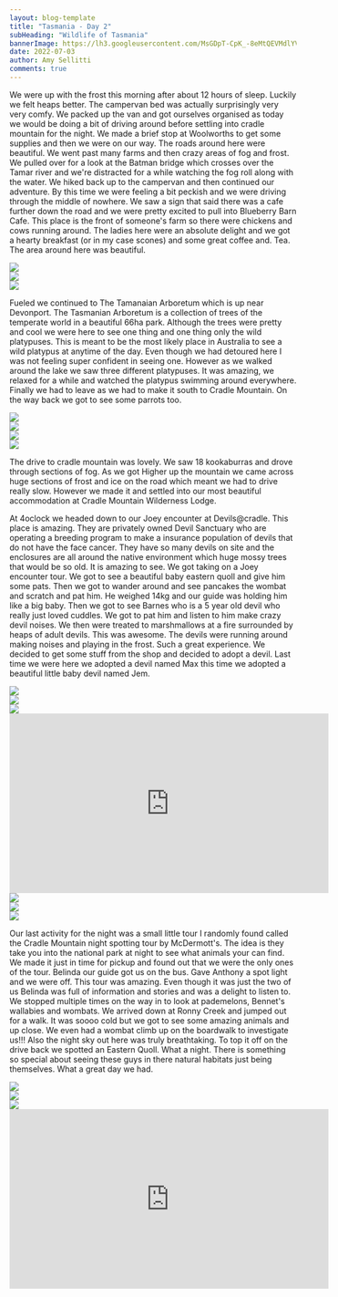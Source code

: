 ```yaml
---
layout: blog-template
title: "Tasmania - Day 2"
subHeading: "Wildlife of Tasmania"
bannerImage: https://lh3.googleusercontent.com/MsGDpT-CpK_-8eMtQEVMdlYVZk9eW0kacXZpfqpEBwRTfmUlLR35tEGDLvZQjAJY9FHxiHS1-GhkFTsOKr9jgPD84Y5MY5YpltcaJMP9tDc8WpA6CgejEGDiFe0GjatEPdfSflBvB2s=w2400
date: 2022-07-03
author: Amy Sellitti
comments: true
---
```


We were up with the frost this morning after about 12 hours of sleep. Luckily we felt heaps better. The campervan bed was actually surprisingly very very comfy.  We packed up the van and got ourselves organised as today we would be doing a bit of driving around before settling into cradle mountain for the night.  We made a brief stop at Woolworths to get some supplies and then we were on our way.
The roads around here were beautiful. We went past many farms and then crazy areas of fog and frost. We pulled over for a look at the Batman bridge which crosses over the Tamar river and we're distracted for a while watching the fog roll along with the water. We hiked back up to the campervan and then continued our adventure. By this time we were feeling a bit peckish and we were driving through the middle of nowhere. We saw a sign that said there was a cafe further down the road and we were pretty excited to pull into Blueberry Barn Cafe. This place is the front of someone's farm so there were chickens and cows running around. The ladies here were an absolute delight and we got a hearty breakfast (or in my case scones) and some great coffee and. Tea. The area around here was beautiful. 

<div class="center-image"><img src="https://lh3.googleusercontent.com/3k4XFfibyGd5w6lr7e2wWQbHzcbDbkzQTfGLWjcQtkc_KdJHTBc6VLE1blEp0wJrpFkHUSOIuJyWocnG_61smSbRov5ZiYIFP4_GJ-Kz3EAg9WXhY6ZPH9Gf9CuOTxDVVU133bOpQvo=w2400" /></div>
<div class="center-image"><img src="https://lh3.googleusercontent.com/tVe9JZqZikSz5frwKBB1CHdOTGOuKp71BUpPA2a-L-yYwfwTFRvMoOzqwtqb-p7AKuHw5NNCJXKRi-Oo3Z315bBwC_qRCtviVpHKCp3mOLVo7H1onOIO3ZkfjwVXFNS-bbYee3CT-bM=w2400" /></div>
<div class="center-image"><img src="https://lh3.googleusercontent.com/FXA1V9_SxL08YkLgVSbfAW7AfMtuPLmuYtgfBosYFtIf78nv1kiAeUmgxW25WlW2LHzEk6SHP7dTe4h-jrAUcHbY9L9EpM8TxrakuPD3fOz0A86WS8bwj83fyQBR3pDIMGQrw8vJ5Uw=w2400" /></div>


Fueled we continued to The Tamanaian Arboretum which is up near Devonport. The Tasmanian Arboretum is a collection of trees of the temperate world in a beautiful 66ha park. Although the trees were pretty and cool we were here to see one thing and one thing only the wild platypuses. This is meant to be the most likely place in Australia to see a wild platypus at anytime of the day. Even though we had detoured here I was not feeling super confident in seeing one. However as we walked around the lake we saw three different platypuses. It was amazing, we relaxed for a while and watched the platypus swimming around everywhere. Finally we had to leave as we had to make it south to Cradle Mountain. On the way back we got to see some parrots too.

<div class="center-image"><img src="https://lh3.googleusercontent.com/U7g4NQZFprloaJ64hk4rtYYJgpzlixJvviugsKK2dzN72szSomYepHub37LUG4R4FWo1NXcs71xWV0esVoj5I8yPks_YxLbtJ8ZQZaBJqjvdkMWgGgFwB9g2PbVn7j_-uNiLXbUTEzg=w2400" /></div>
<div class="center-image"><img src="https://lh3.googleusercontent.com/65F-bNaoKyIzai9nZtYoFsAB6xbEKHOAlH8i2dKUatv7DaukkdUuUaO53CIDjuMFLZG_UUnZy3fKMn2-00ylVBz4i5fT0G4L-6Hk9beMaZJX42EgCuUi4FnqRv47mavVf1o0YAnMD6o=w2400" /></div>
<div class="center-image"><img src="https://lh3.googleusercontent.com/6gh_b42Vt4tPY4agd9vH-hPJRjhnx3wZrcFT8qiqshlY1dQ-sxdVvOnSdJnxiMsRXMfxrsVulFQ2pK7DD9Qa760TyrtyQdAPwmqzIRwtM35S40L_jFL9tXTan4e9ZaSlgUHSBrF6rcw=w2400" /></div>
<div class="center-image"><img src="https://lh3.googleusercontent.com/UQIR2Avtj2YwM2BuLllccqnwOn5wR216glSMP8W-dwgUk3MEhthgam0S2hiDwHUEXjRKfMasJcgfSasNURsqZ29yAhoDIgY0kfHQA2hhRALsnh1LY97LXZtF1WszI8UKbAGKnv_274A=w2400" /></div>

The drive to cradle mountain was lovely. We saw 18 kookaburras and drove through sections of fog. As we got Higher up the mountain we came across huge sections of frost and ice on the road which meant we had to drive really slow. However we made it and settled into our most beautiful accommodation at Cradle Mountain Wilderness Lodge. 

At 4oclock we headed down to our Joey encounter at Devils@cradle. This place is amazing. They are privately owned Devil Sanctuary who are operating a breeding program to make a insurance population of devils that do not have the face cancer. They have so many devils on site and the enclosures are all around the native environment which huge mossy trees that would be so old. It is amazing to see. We got taking on a Joey encounter tour. We got to see a beautiful baby eastern quoll and give him some pats. Then we got to wander around and see pancakes the wombat and scratch and pat him. He weighed 14kg and our guide was holding him like a big baby. Then we got to see Barnes who is a 5 year old devil who really just loved cuddles. We got to pat him and listen to him make crazy devil noises. We then were treated to marshmallows at a fire surrounded by heaps of adult devils. This was awesome. The devils were running around making noises and playing in the frost. Such a great experience. We decided to get some stuff from the shop and decided to adopt a devil. Last time we were here we adopted a devil named Max this time we adopted a beautiful little baby devil named Jem.

<div class="center-image"><img src="https://lh3.googleusercontent.com/5A4Qk3gbu01vsfpY1RIEfhRjBJYavfk5iqesNsFPN3kTwE-uJqyu3fTzeGsQhqvktrd_JLwQd8880noiQanSGvSrlhBiIuPVVtW1ok3F_mz0b3yR3kBqX_P3jkl0irWRTM_Lf8nwbOo=w2400" /></div>
<div class="center-image"><img src="https://lh3.googleusercontent.com/v6tS1AEtIFglQ9O0X5TaI0xQ3HPCwRfirMMfbJmwQwGxqTpKuh5ieRcfuzsqKGvaWOpmKDhoLW_WJmAdgDzVLIjnF6v5alliPpwanMdt976xuzCrU73Bhc4VHLYySjLJEr8DWnzif_o=w2400" /></div>
<div class="center-image"><img src="https://lh3.googleusercontent.com/PxnaUGtJqKEJg5JLPjkWq4D9flnD20nTr1femqUL5dnqFQNQ1Be4j7wz7gblc2wljNV54PTFC3yewsiCa3qXxEQiGQryPF_hptNJNibxMXz7ejAYFcxfwYRRmeMd82CG6C-YI9-6b88=w2400" /></div>
<iframe width="560" height="315" src="https://youtube.com/embed/lvRV_jhHUvk" frameborder="0" allow="accelerometer; autoplay; encrypted-media; gyroscope; picture-in-picture" allowfullscreen></iframe>
<div class="center-image"><img src="https://lh3.googleusercontent.com/nl-1Nj7ndxx6X8hQMwY0sdUbfEYQf-KaPPT2AdHYFifz19XbwakyFYcHPj9h4DQhTex-njqyCgzbljbX-U24G8pr81qQnNHpd1yJ4KrTqTnqz3T_4XI7ifEHKzvk5ZJB9nOctaXLJbs=w2400" /></div>
<div class="center-image"><img src="https://lh3.googleusercontent.com/oXmTHviZ2puHIu65kbCaWQDUTOsZJ4kdO-QM7gUk-wRJgTnNGcSp_j_WFNli9i_8KScce2PSmzcO2Rgjj4S6BjFJpvkCLmDSYODMfaNhEMhyoSwJyiNFbLOAESz9x93WJ4TwmeBB9dY=w2400" /></div>
<div class="center-image"><img src="https://lh3.googleusercontent.com/YajDRE0qoLvAagb-GLFpSvphVJhtAdgIPf9GbCVOtijDx38uLrvXKcVDU1i8Bw9D2QeHSsyutHfim4OyrhRfx8oL9EDd8EvE6fK6h9Z8wgcURPTDAak8UiLUawd-qtrluz97Vwda3Bk=w2400" /></div>

Our last activity for the night was a small little tour I randomly found called the Cradle Mountain night spotting tour by McDermott's. The idea is they take you into the national park at night to see what animals your can find. We made it just in time for pickup and found out that we were the only ones of the tour. Belinda our guide got us on the bus. Gave Anthony a spot light and we were off. This tour was amazing. Even though it was just the two of us Belinda was full of information and stories and was a delight to listen to. We stopped multiple times on the way in to look at pademelons, Bennet's wallabies and wombats. We arrived down at Ronny Creek and jumped out for a walk. It was soooo cold but we got to see some amazing animals and up close. We even had a wombat climb up on the boardwalk to investigate us!!! Also the night sky out here was truly breathtaking. To top it off on the drive back we spotted an Eastern Quoll. What a night. There is something so special about seeing these guys in there natural habitats just being themselves. What a great day we had. 

<div class="center-image"><img src="https://lh3.googleusercontent.com/7eHxwFyW3PtTdZR0Qso9EatCK7OceVc6va0guHL8kNxHTpNvirWpj7Q8fUs7UfKTGSUvMpQsGaizr0zgIC3oIQ4UAeelbns9w65CPrW37uu-yyIQoSr0WYSlw5kQv2udhA0b9XXZo0g=w2400" /></div>
<div class="center-image"><img src="https://lh3.googleusercontent.com/CVaCHpebAXXQVueT_VunWzqXQwCv27tLeHXzJ-NkM3rfYJWy_7K6lbQZ4xwUczOtDYKo6M5QQZ2Us99PNySMTyhJ21G6GrPSKZ9VQUh9ZSHTcbn1cSbTIaGtYz6E0wMmm_rb3zjntyg=w2400" /></div>
<div class="center-image"><img src="https://lh3.googleusercontent.com/yJvjFDEsCZ9tRdGezgcHMm4AyNKFbL4TDOzbqCSI1qBExkYFk-HGpiSqTXQ_5WSQlIlWNco4rMM5xo--wgkMjcM4JOTwE9H2Lysvgt_haUA0uOBUvp6CkSyvWLS7_UB4uT3goLb3nw0=w2400" /></div>
<iframe width="560" height="315" src="https://youtube.com/embed/iUv6fO6kBfw" frameborder="0" allow="accelerometer; autoplay; encrypted-media; gyroscope; picture-in-picture" allowfullscreen></iframe>